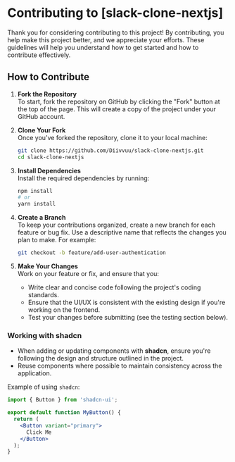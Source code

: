   # Contributing to [slack-clone-nextjs]

Thank you for considering contributing to this project! By contributing, you help make this project better, and we appreciate your efforts. These guidelines will help you understand how to get started and how to contribute effectively.

## How to Contribute

1. **Fork the Repository**  
   To start, fork the repository on GitHub by clicking the "Fork" button at the top of the page. This will create a copy of the project under your GitHub account.

2. **Clone Your Fork**  
   Once you’ve forked the repository, clone it to your local machine:
   ```bash
   git clone https://github.com/Diivvuu/slack-clone-nextjs.git
   cd slack-clone-nextjs

3. **Install Dependencies**  
   Install the required dependencies by running:
   ```bash
   npm install
   # or
   yarn install

4. **Create a Branch**  
   To keep your contributions organized, create a new branch for each feature or bug fix. Use a descriptive name that reflects the changes you plan to make. For example:
   ```bash
   git checkout -b feature/add-user-authentication

5. **Make Your Changes**  
   Work on your feature or fix, and ensure that you:
   - Write clear and concise code following the project's coding standards.
   - Ensure that the UI/UX is consistent with the existing design if you're working on the frontend.
   - Test your changes before submitting (see the testing section below).

### Working with shadcn
- When adding or updating components with **shadcn**, ensure you're following the design and structure outlined in the project.
- Reuse components where possible to maintain consistency across the application.

Example of using `shadcn`:
```jsx
import { Button } from 'shadcn-ui';

export default function MyButton() {
  return (
    <Button variant="primary">
      Click Me
    </Button>
  );
}

